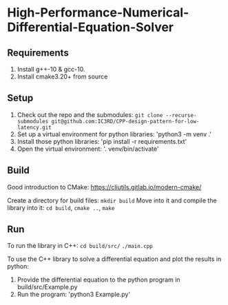 # High-Performance-Numerical-Differential-Equation-Solver


## Requirements
1. Install g++-10 & gcc-10.
1. Install cmake3.20+ from source

## Setup
1. Check out the repo and the submodules: `git clone --recurse-submodules git@github.com:IC3RD/CPP-design-pattern-for-low-latency.git`
2. Set up a virtual environment for python libraries: 'python3 -m venv .'
3. Install those python libraries: 'pip install -r requirements.txt'
4. Open the virtual environment: '. venv/bin/activate'

## Build
Good introduction to CMake: https://cliutils.gitlab.io/modern-cmake/

Create a directory for build files: `mkdir build`
Move into it and compile the library into it: `cd build`, `cmake ..`, `make`

## Run

To run the library in C++:
`cd build/src/`
`./main.cpp`

To use the C++ library to solve a differential equation and plot the results in python:
1. Provide the differential equation to the python program in build/src/Example.py
2. Run the program: 'python3 Example.py'
